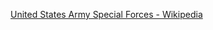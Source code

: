 ﻿[United States Army Special Forces - Wikipedia](https://en.wikipedia.org/wiki/United_States_Army_Special_Forces)